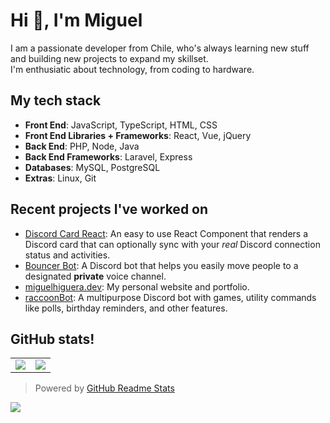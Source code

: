 # Hi 👋, I'm Miguel

I am a passionate developer from Chile, who's always learning new stuff and building new projects to expand my skillset.<br/> I'm enthusiatic about technology, from coding to hardware.

## My tech stack

- **Front End**: JavaScript, TypeScript, HTML, CSS
- **Front End Libraries + Frameworks**: React, Vue, jQuery
- **Back End**: PHP, Node, Java
- **Back End Frameworks**: Laravel, Express
- **Databases**: MySQL, PostgreSQL
- **Extras**: Linux, Git

## Recent projects I've worked on

- [Discord Card React](https://github.com/MiguelHigueraDev/discord-card-react): An easy to use React Component that renders a Discord card that can optionally sync with your _real_ Discord connection status and activities.
- [Bouncer Bot](https://github.com/MiguelHigueraDev/discord-bouncer-bot): A Discord bot that helps you easily move people to a designated **private** voice channel.
- [miguelhiguera.dev](https://github.com/MiguelHigueraDev/miguelhiguera.dev): My personal website and portfolio.
- [raccoonBot](https://github.com/MiguelHigueraDev/raccoonBot): A multipurpose Discord bot with games, utility commands like polls, birthday reminders, and other features.

## GitHub stats!
<table>
  <tr>
    <td align="center" style="padding=0;width=50%;">
      <img align="center" style="padding=0;" src="https://github-readme-stats-new-three-kohl.vercel.app/api?username=miguelhigueradev&text_color=9f9f9f&bg_color=00000000&hide_border=true&icon_color=4F8CC9&hide_title=true&count_private=true&show_icons=true" />
    </td>
    <td align="center" style="padding=0;width=50%;">
      <img align="center" style="padding=0;" src="https://github-readme-stats-new-three-kohl.vercel.app/api/top-langs/?username=miguelhigueradev&count_private=true&title_color=4F8CC9&text_color=9f9f9f&bg_color=00000000&hide_border=true&icon_color=4F8CC9&layout=compact" />
    </td>
  </tr>
</table>

> Powered by [GitHub Readme Stats](https://github.com/anuraghazra/github-readme-stats)


![](https://komarev.com/ghpvc/?username=MiguelHigueraDev)




